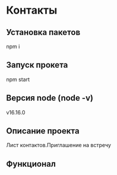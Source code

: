 # Контакты
## Установка пакетов
npm i
## Запуск прокета
npm start
## Версия node (node -v)
v16.16.0
## Описание проекта
Лист контактов.Приглашение на встречу
## Функционал 
